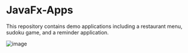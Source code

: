 # JavaFx-Apps
This repository contains demo applications including a restaurant menu, sudoku game, and a reminder application.


![image](https://github.com/user-attachments/assets/d715c944-6461-49d0-8602-a49838004e4c)
